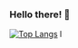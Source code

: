### Hello there! 👋

[![Top Langs](https://github-readme-stats.vercel.app/api/top-langs/?username=x-0y-0
)](https://github.com/anuraghazra/github-readme-stats)
l

